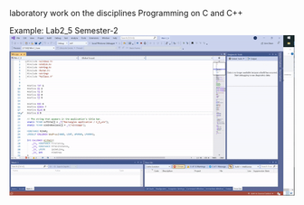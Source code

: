 laboratory work on the disciplines Programming on C and C++

Example: Lab2_5 Semester-2 
![Lab2_5 Semester-2](semester2-C5_2.gif)
